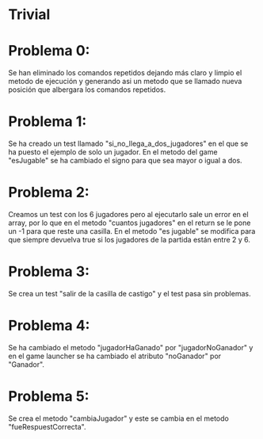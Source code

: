 # Trivial

# Problema 0:
Se han eliminado los comandos repetidos dejando más claro y limpio el metodo de ejecución y generando asi un metodo que se llamado nueva posición que albergara los comandos repetidos.

# Problema 1:
Se ha creado un test llamado "si_no_llega_a_dos_jugadores" en el que se ha puesto el ejemplo de solo un jugador. En el metodo del game "esJugable" se ha cambiado el signo para que sea mayor o igual a dos.

# Problema 2:
Creamos un test con los 6 jugadores pero al ejecutarlo sale un error en el array, por lo que en el metodo "cuantos jugadores" en el return se le pone un -1 para que reste una casilla. En el metodo "es jugable" se modifica para que siempre devuelva true si los jugadores de la partida están entre 2 y 6.

# Problema 3:
Se crea un test "salir de la casilla de castigo" y el test pasa sin problemas.

# Problema 4:
Se ha cambiado el metodo "jugadorHaGanado" por "jugadorNoGanador" y en el game launcher se ha cambiado el atributo "noGanador" por "Ganador".

# Problema 5:
Se crea el metodo "cambiaJugador" y este se cambia en el metodo "fueRespuestCorrecta".